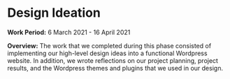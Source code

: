 # Design Ideation

**Work Period:** 6 March 2021 - 16 April 2021

**Overview:** The work that we completed during this phase consisted of implementing our high-level design ideas into a functional Wordpress website. In addition, we wrote reflections on our project planning, project results, and the Wordpress themes and plugins that we used in our design.
